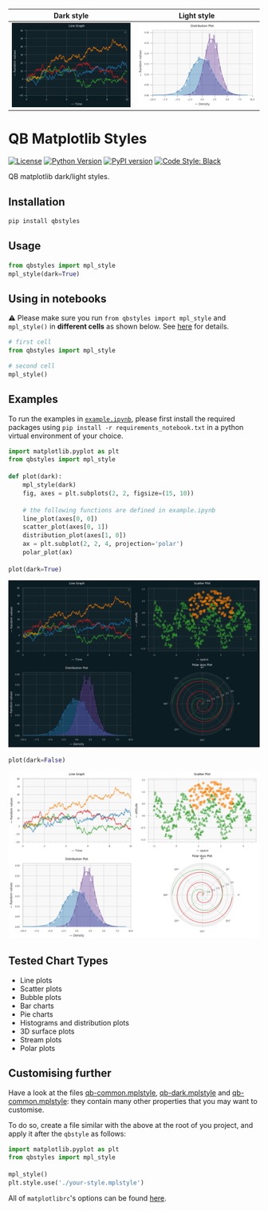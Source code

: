 Dark style | Light style
|-----------|----------- |
| ![Line plot](examples/line.png?raw=true "Line plot") | ![Distribution plot](examples/distribution_light.png?raw=true "Distribution plot") |

# QB Matplotlib Styles

[![License](https://img.shields.io/badge/license-Apache%202.0-blue.svg)](https://opensource.org/licenses/Apache-2.0)
[![Python Version](https://img.shields.io/pypi/pyversions/qbstyles.svg)](https://pypi.org/project/qbstyles/)
[![PyPI version](https://badge.fury.io/py/qbstyles.svg)](https://pypi.org/project/qbstyles/)
[![Code Style: Black](https://img.shields.io/badge/code%20style-black-black.svg)](https://github.com/ambv/black)

QB matplotlib dark/light styles.

## Installation

```bash
pip install qbstyles
```

## Usage

```python
from qbstyles import mpl_style
mpl_style(dark=True)
```

## Using in notebooks

⚠️ Please make sure you run `from qbstyles import mpl_style` and `mpl_style()` in **different cells** as shown below. See [here](https://github.com/jupyter/notebook/issues/3691) for details.

```python
# first cell
from qbstyles import mpl_style
```
```python
# second cell
mpl_style()
```

## Examples

To run the examples in [`example.ipynb`](example.ipynb), please first install the required packages using ``pip install -r requirements_notebook.txt`` in a python virtual environment of your choice.

```python
import matplotlib.pyplot as plt
from qbstyles import mpl_style

def plot(dark):
    mpl_style(dark)
    fig, axes = plt.subplots(2, 2, figsize=(15, 10))
    
    # the following functions are defined in example.ipynb 
    line_plot(axes[0, 0])
    scatter_plot(axes[0, 1])
    distribution_plot(axes[1, 0])
    ax = plt.subplot(2, 2, 4, projection='polar')
    polar_plot(ax)

plot(dark=True)
```

![png](examples/output_6_0.png?raw=true)

```python
plot(dark=False)
```

![png](examples/output_7_0.png?raw=true)

## Tested Chart Types

- Line plots
- Scatter plots
- Bubble plots
- Bar charts
- Pie charts
- Histograms and distribution plots
- 3D surface plots
- Stream plots
- Polar plots


## Customising further

Have a look at the files [qb-common.mplstyle](qbstyles/styles/qb-common.mplstyle), [qb-dark.mplstyle](qbstyles/styles/qb-dark.mplstyle) and [qb-common.mplstyle](qbstyles/styles/qb-light.mplstyle): they contain many other properties that you may want to customise.

To do so, create a file similar with the above at the root of you project, and apply it after the `qbstyle` as follows:

```python
import matplotlib.pyplot as plt
from qbstyles import mpl_style

mpl_style()
plt.style.use('./your-style.mplstyle')
```

All of `matplotlibrc`'s options can be found [here](https://matplotlib.org/tutorials/introductory/customizing.html#a-sample-matplotlibrc-file).
